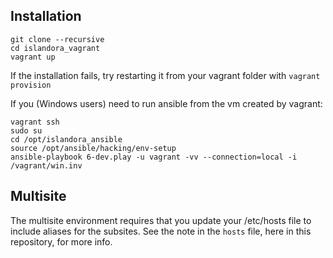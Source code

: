 
## Installation

~~~
git clone --recursive
cd islandora_vagrant
vagrant up
~~~

If the installation fails, try restarting it from your vagrant folder with `vagrant provision`

If you (Windows users) need to run ansible from the vm created by vagrant:
~~~
vagrant ssh
sudo su
cd /opt/islandora_ansible
source /opt/ansible/hacking/env-setup
ansible-playbook 6-dev.play -u vagrant -vv --connection=local -i /vagrant/win.inv
~~~

## Multisite

The multisite environment requires that you update your /etc/hosts file to include aliases for the subsites.
See the note in the `hosts` file, here in this repository, for more info.

